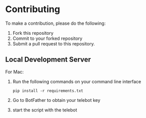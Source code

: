 # Contributing
To make a contribution, please do the following:
1. Fork this repository
2. Commit to your forked repository
3. Submit a pull request to this repository.

## Local Development Server
For Mac:
1. Run the following commands on your command line interface

    `pip install -r requirements.txt`

2. Go to BotFather to obtain your telebot key
3. start the script with the telebot
